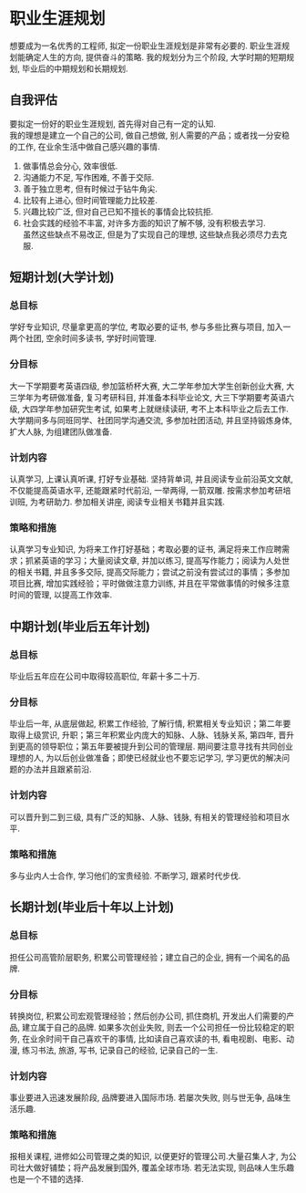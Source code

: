 # 职业生涯规划  
想要成为一名优秀的工程师, 拟定一份职业生涯规划是非常有必要的. 职业生涯规划能确定人生的方向, 提供奋斗的策略. 我的规划分为三个阶段, 大学时期的短期规划, 毕业后的中期规划和长期规划.  

## 自我评估  
要拟定一份好的职业生涯规划, 首先得对自己有一定的认知.  
我的理想是建立一个自己的公司, 做自己想做, 别人需要的产品；或者找一分安稳的工作, 在业余生活中做自己感兴趣的事情.  
1. 做事情总会分心, 效率很低.  
2. 沟通能力不足, 写作困难, 不善于交际.  
3. 善于独立思考, 但有时候过于钻牛角尖.  
4. 比较有上进心, 但时间管理能力比较差.  
5. 兴趣比较广泛, 但对自己已知不擅长的事情会比较抗拒.  
6. 社会实践的经验不丰富, 对许多方面的知识了解不够, 没有积极去学习.  
虽然这些缺点不易改正, 但是为了实现自己的理想, 这些缺点我必须尽力去克服. 

## 短期计划(大学计划)  
### 总目标  
学好专业知识, 尽量拿更高的学位, 考取必要的证书, 参与多些比赛与项目, 加入一两个社团, 空余时间多读书, 学好时间管理.  
### 分目标  
大一下学期要考英语四级, 参加篮桥杯大赛, 大二学年参加大学生创新创业大赛, 大三学年为考研做准备, 复习考研科目, 并准备本科毕业论文, 大三下学期要考英语六级, 大四学年参加研究生考试, 如果考上就继续读研, 考不上本科毕业之后去工作. 大学期间多与同班同学、社团同学沟通交流, 多参加社团活动, 并且坚持锻炼身体, 扩大人脉, 为组建团队做准备.  
### 计划内容  
认真学习, 上课认真听课, 打好专业基础. 坚持背单词, 并且阅读专业前沿英文文献, 不仅能提高英语水平, 还能跟紧时代前沿, 一举两得, 一箭双雕. 按需求参加考研培训班, 为考研助力. 参加相关讲座, 阅读专业相关书籍并且实践.  
### 策略和措施  
认真学习专业知识, 为将来工作打好基础；考取必要的证书, 满足将来工作应聘需求；抓紧英语的学习；大量阅读文章, 并加以练习, 提高写作能力；阅读为人处世的相关书籍, 并且多多交际, 提高交际能力；尝试之前没有尝试过的事情；多参加项目比赛, 增加实践经验；平时做做注意力训练, 并且在平常做事情的时候多注意时间的管理, 以提高工作效率.  

## 中期计划(毕业后五年计划)  
### 总目标  
毕业后五年应在公司中取得较高职位, 年薪十多二十万.  
### 分目标  
毕业后一年, 从底层做起, 积累工作经验, 了解行情, 积累相关专业知识；第二年要取得上级赏识, 升职；第三年积累业内庞大的知脉、人脉、钱脉关系, 第四年, 晋升到更高的领导职位；第五年要被提升到公司的管理层. 期间要注意寻找有共同创业理想的人, 为以后创业做准备；即使已经就业也不要忘记学习, 学习更优的解决问题的办法并且跟紧前沿.   
### 计划内容  
可以晋升到二到三级, 具有广泛的知脉、人脉、钱脉, 有相关的管理经验和项目水平.  
### 策略和措施  
多与业内人士合作, 学习他们的宝贵经验. 不断学习, 跟紧时代步伐.    

## 长期计划(毕业后十年以上计划)  
### 总目标  
担任公司高管阶层职务, 积累公司管理经验；建立自己的企业, 拥有一个闻名的品牌.  
### 分目标  
转换岗位, 积累公司宏观管理经验；然后创办公司, 抓住商机, 开发出人们需要的产品, 建立属于自己的品牌. 如果多次创业失败, 则去一个公司担任一份比较稳定的职务, 在业余时间干自己喜欢干的事情, 比如读自己喜欢读的书, 看电视剧、电影、动漫, 练习书法, 旅游, 写书, 记录自己的经验, 记录自己的一生.  
### 计划内容  
事业要进入迅速发展阶段, 品牌要进入国际市场. 若屡次失败, 则与世无争, 品味生活乐趣.  
### 策略和措施  
报相关课程, 进修如公司管理之类的知识, 以便更好的管理公司.大量召集人才, 为公司壮大做好铺垫；将产品发展到国外, 覆盖全球市场. 若无法实现, 则品味人生乐趣也是一个不错的选择. 
